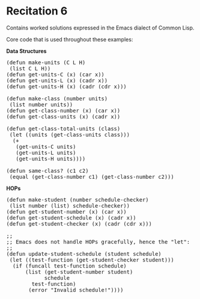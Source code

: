 Recitation 6
============ 

Contains worked solutions expressed in the Emacs dialect of Common Lisp.

Core code that is used throughout these examples:

**Data Structures**

<pre>
(defun make-units (C L H)
 (list C L H))
(defun get-units-C (x) (car x))
(defun get-units-L (x) (cadr x))
(defun get-units-H (x) (cadr (cdr x)))

(defun make-class (number units)
 (list number units))
(defun get-class-number (x) (car x))
(defun get-class-units (x) (cadr x))

(defun get-class-total-units (class)
 (let ((units (get-class-units class)))
  (+ 
   (get-units-C units)
   (get-units-L units)
   (get-units-H units))))

(defun same-class? (c1 c2)
 (equal (get-class-number c1) (get-class-number c2)))
</pre>

**HOPs**

<pre>
(defun make-student (number schedule-checker)
 (list number (list) schedule-checker))
(defun get-student-number (x) (car x))
(defun get-student-schedule (x) (cadr x))
(defun get-student-checker (x) (cadr (cdr x)))

;;
;; Emacs does not handle HOPs gracefully, hence the "let":
;;
(defun update-student-schedule (student schedule)
 (let ((test-function (get-student-checker student)))
  (if (funcall test-function schedule)
      (list (get-student-number student)
            schedule
	    test-function)
       (error "Invalid schedule!"))))
</pre>